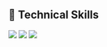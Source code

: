 ## 💼 Technical Skills

![](https://img.shields.io/badge/Code-React-informational?style=flat&logo=react&color=61DAFB)
![](https://img.shields.io/badge/Code-Lua-informational?style=flat&logo=Lua&color=CC342D)
![](https://aleen42.github.io/badges/src/after_effects.svg)

</br>
